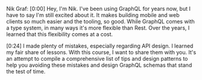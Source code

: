 Nik Graf: [0:00] Hey, I'm Nik. I've been using GraphQL for years now, but I have to say I'm still excited about it. It makes building mobile and web clients so much easier and the tooling, so good. While GraphQL comes with a type system, in many ways it's more flexible than Rest. Over the years, I learned that this flexibility comes at a cost.

[0:24] I made plenty of mistakes, especially regarding API design. I learned my fair share of lessons. With this course, I want to share them with you. It's an attempt to compile a comprehensive list of tips and design patterns to help you avoiding these mistakes and design GraphQL schemas that stand the test of time.
